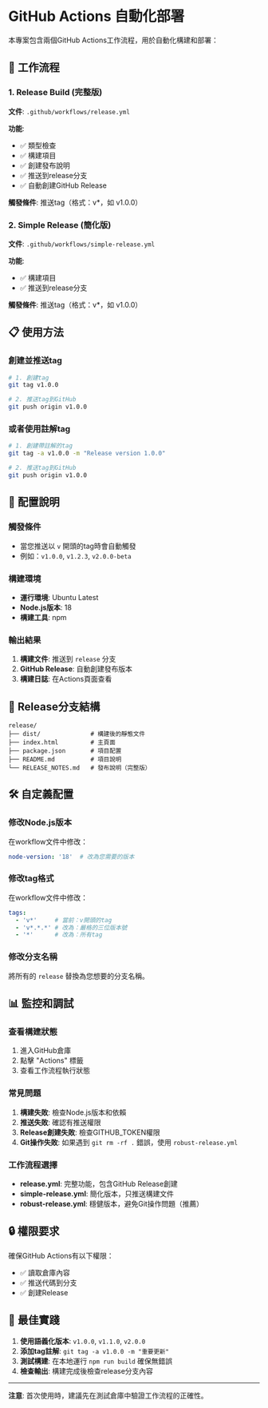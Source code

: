 # GitHub Actions 自動化部署

本專案包含兩個GitHub Actions工作流程，用於自動化構建和部署：

## 🚀 工作流程

### 1. Release Build (完整版)
**文件**: `.github/workflows/release.yml`

**功能**:
- ✅ 類型檢查
- ✅ 構建項目
- ✅ 創建發布說明
- ✅ 推送到release分支
- ✅ 自動創建GitHub Release

**觸發條件**: 推送tag（格式：v*，如 v1.0.0）

### 2. Simple Release (簡化版)
**文件**: `.github/workflows/simple-release.yml`

**功能**:
- ✅ 構建項目
- ✅ 推送到release分支

**觸發條件**: 推送tag（格式：v*，如 v1.0.0）

## 📋 使用方法

### 創建並推送tag

```bash
# 1. 創建tag
git tag v1.0.0

# 2. 推送tag到GitHub
git push origin v1.0.0
```

### 或者使用註解tag

```bash
# 1. 創建帶註解的tag
git tag -a v1.0.0 -m "Release version 1.0.0"

# 2. 推送tag到GitHub
git push origin v1.0.0
```

## 🔧 配置說明

### 觸發條件
- 當您推送以 `v` 開頭的tag時會自動觸發
- 例如：`v1.0.0`, `v1.2.3`, `v2.0.0-beta`

### 構建環境
- **運行環境**: Ubuntu Latest
- **Node.js版本**: 18
- **構建工具**: npm

### 輸出結果
1. **構建文件**: 推送到 `release` 分支
2. **GitHub Release**: 自動創建發布版本
3. **構建日誌**: 在Actions頁面查看

## 📁 Release分支結構

```
release/
├── dist/              # 構建後的靜態文件
├── index.html         # 主頁面
├── package.json       # 項目配置
├── README.md          # 項目說明
└── RELEASE_NOTES.md   # 發布說明（完整版）
```

## 🛠️ 自定義配置

### 修改Node.js版本
在workflow文件中修改：
```yaml
node-version: '18'  # 改為您需要的版本
```

### 修改tag格式
在workflow文件中修改：
```yaml
tags:
  - 'v*'     # 當前：v開頭的tag
  - 'v*.*.*' # 改為：嚴格的三位版本號
  - '*'      # 改為：所有tag
```

### 修改分支名稱
將所有的 `release` 替換為您想要的分支名稱。

## 📊 監控和調試

### 查看構建狀態
1. 進入GitHub倉庫
2. 點擊 "Actions" 標籤
3. 查看工作流程執行狀態

### 常見問題
1. **構建失敗**: 檢查Node.js版本和依賴
2. **推送失敗**: 確認有推送權限
3. **Release創建失敗**: 檢查GITHUB_TOKEN權限
4. **Git操作失敗**: 如果遇到 `git rm -rf .` 錯誤，使用 `robust-release.yml`

### 工作流程選擇
- **release.yml**: 完整功能，包含GitHub Release創建
- **simple-release.yml**: 簡化版本，只推送構建文件
- **robust-release.yml**: 穩健版本，避免Git操作問題（推薦）

## 🔒 權限要求

確保GitHub Actions有以下權限：
- ✅ 讀取倉庫內容
- ✅ 推送代碼到分支
- ✅ 創建Release

## 📝 最佳實踐

1. **使用語義化版本**: `v1.0.0`, `v1.1.0`, `v2.0.0`
2. **添加tag註解**: `git tag -a v1.0.0 -m "重要更新"`
3. **測試構建**: 在本地運行 `npm run build` 確保無錯誤
4. **檢查輸出**: 構建完成後檢查release分支內容

---

**注意**: 首次使用時，建議先在測試倉庫中驗證工作流程的正確性。
